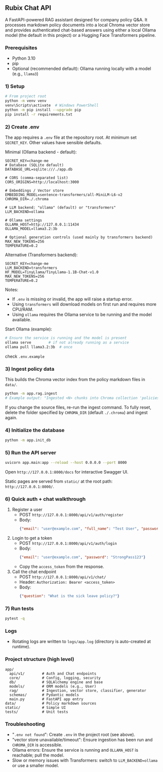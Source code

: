 ## Rubix Chat API

A FastAPI-powered RAG assistant designed for company policy Q&A. It processes markdown policy documents into a local Chroma vector store and provides authenticated chat-based answers using either a local Ollama model (the default in this project) or a Hugging Face Transformers pipeline.

### Prerequisites
- Python 3.10
- pip
- Optional (recommended default): Ollama running locally with a model (e.g., `llama3`)

### 1) Setup
```bash
# From project root
python -m venv venv
venv\Scripts\activate  # Windows PowerShell
python -m pip install --upgrade pip
pip install -r requirements.txt
```

### 2) Create .env
The app requires a `.env` file at the repository root. At minimum set `SECRET_KEY`. Other values have sensible defaults.

Minimal (Ollama backend - default):
```env
SECRET_KEY=change-me
# Database (SQLite default)
DATABASE_URL=sqlite:///./app.db

# CORS (comma-separated list)
CORS_ORIGINS=http://localhost:3000

# Embeddings / Vector store
EMBEDDING_MODEL=sentence-transformers/all-MiniLM-L6-v2
CHROMA_DIR=./.chroma

# LLM backend: "ollama" (default) or "transformers"
LLM_BACKEND=ollama

# Ollama settings
OLLAMA_HOST=http://127.0.0.1:11434
OLLAMA_MODEL=llama3.2:3b

# Optional generation controls (used mainly by transformers backend)
MAX_NEW_TOKENS=256
TEMPERATURE=0.2
```

Alternative (Transformers backend):
```env
SECRET_KEY=change-me
LLM_BACKEND=transformers
HF_MODEL=TinyLlama/TinyLlama-1.1B-Chat-v1.0
MAX_NEW_TOKENS=256
TEMPERATURE=0.2
```

Notes:
- If `.env` is missing or invalid, the app will raise a startup error.
- Using `transformers` will download models on first run and requires more CPU/RAM.
- Using `ollama` requires the Ollama service to be running and the model available.

Start Ollama (example):
```bash
# Ensure the service is running and the model is present
ollama serve        # if not already running as a service
ollama pull llama3.2:3b  # once
```

check `.env.example`

### 3) Ingest policy data
This builds the Chroma vector index from the policy markdown files in `data/`.
```bash
python -m app.rag.ingest
# Example output: "Ingested <N> chunks into Chroma collection 'policies'"
```
If you change the source files, re-run the ingest command. To fully reset, delete the folder specified by `CHROMA_DIR` (default `./.chroma`) and ingest again.

### 4) Initialize the database
```bash
python -m app.init_db
```

### 5) Run the API server
```bash
uvicorn app.main:app --reload --host 0.0.0.0 --port 8000
```
Open `http://127.0.0.1:8000/docs` for interactive Swagger UI.

Static pages are served from `static/` at the root path: `http://127.0.0.1:8000/`.

### 6) Quick auth + chat walkthrough
1. Register a user
   - POST `http://127.0.0.1:8000/api/v1/auth/register`
   - Body:
     ```json
     {"email": "user@example.com", "full_name": "Test User", "password": "StrongPass123"}
     ```
2. Login to get a token
   - POST `http://127.0.0.1:8000/api/v1/auth/login`
   - Body:
     ```json
     {"email": "user@example.com", "password": "StrongPass123"}
     ```
   - Copy the `access_token` from the response.
3. Call the chat endpoint
   - POST `http://127.0.0.1:8000/api/v1/chat/`
   - Header: `Authorization: Bearer <access_token>`
   - Body:
     ```json
     {"question": "What is the sick leave policy?"}
     ```

### 7) Run tests
```bash
pytest -q
```

### Logs
- Rotating logs are written to `logs/app.log` (directory is auto-created at runtime).

### Project structure (high level)
```
app/
  api/v1/        # Auth and Chat endpoints
  core/          # Config, logging, security
  db/            # SQLAlchemy engine and base
  models/        # ORM models (e.g., User)
  rag/           # Ingestion, vector store, classifier, generator
  schemas/       # Pydantic models
  main.py        # FastAPI app entry
data/            # Policy markdown sources
static/          # Simple UI
tests/           # Unit tests
```

### Troubleshooting
- "`.env not found`": Create `.env` in the project root (see above).
- "vector store unavailable/timeout": Ensure ingestion has been run and `CHROMA_DIR` is accessible.
- Ollama errors: Ensure the service is running and `OLLAMA_HOST` is reachable; pull the model.
- Slow or memory issues with Transformers: switch to `LLM_BACKEND=ollama` or use a smaller model.

